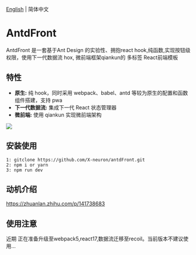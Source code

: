[English](./README.md) | 简体中文

# AntdFront

AntdFront 是一套基于Ant Design 的实验性、拥抱react hook,纯函数,实现按钮级权限，使用下一代数据流 hox, 微前端框架qiankun的 多标签 React前端模板

## 特性

- **原生:** 纯 hook，同时采用 webpack、babel、antd 等较为原生的配置和函数组件搭建，支持 pwa
- **下一代数据流:** 集成下一代 React 状态管理器
- **微前端:** 使用 qiankun 实现微前端架构

<img src="https://i.loli.net/2020/05/18/sRX52JT4yxlkm8e.gif" >


## 安装使用

```
1: gitclone https://github.com/X-neuron/antdFront.git
2: npm i or yarn
3: npm run dev

```

## 动机介绍

https://zhuanlan.zhihu.com/p/141738683

## 使用注意
近期 正在准备升级至webpack5,react17,数据流迁移至recoil。当前版本不建议使用...


